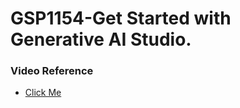 # GSP1154-Get Started with Generative AI Studio.

### Video Reference

- [Click Me](https://youtu.be/1YdHVLIMmCg?si=5tgXXosFD46UUiX1)
